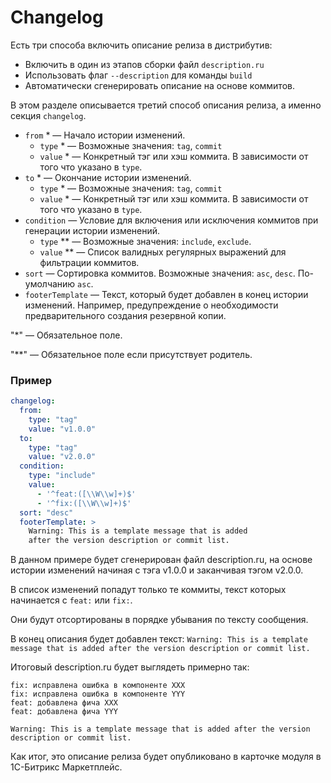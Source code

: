 # Changelog

Есть три способа включить описание релиза в дистрибутив:

- Включить в один из этапов сборки файл `description.ru`
- Использовать флаг `--description` для команды `build`
- Автоматически сгенерировать описание на основе коммитов.

В этом разделе описывается третий способ описания релиза, а именно секция `changelog`.

- `from` * &mdash; Начало истории изменений.
  - `type` * &mdash; Возможные значения: `tag`, `commit`
  - `value` * &mdash; Конкретный тэг или хэш коммита. В зависимости от того что указано в `type`.
- `to` * &mdash; Окончание истории изменений.
  - `type` * &mdash; Возможные значения: `tag`, `commit`
  - `value` * &mdash; Конкретный тэг или хэш коммита. В зависимости от того что указано в `type`.
- `condition` &mdash; Условие для включения или исключения коммитов при генерации истории изменений.
  - `type` ** &mdash; Возможные значения: `include`, `exclude`.
  - `value` ** &mdash; Список валидных регулярных выражений для фильтрации коммитов.
- `sort` &mdash; Сортировка коммитов. Возможные значения: `asc`, `desc`. По-умолчанию `asc`.
- `footerTemplate` &mdash; Текст, который будет добавлен в конец истории изменений. Например, предупреждение о необходимости предварительного создания резервной копии.

"*" &mdash; Обязательное поле.

"**" &mdash; Обязательное поле если присутствует родитель.

### Пример

```yaml
changelog:
  from:
    type: "tag"
    value: "v1.0.0"
  to:
    type: "tag"
    value: "v2.0.0"
  condition:
    type: "include"
    value:
      - '^feat:([\\W\\w]+)$'
      - '^fix:([\\W\\w]+)$'
  sort: "desc"
  footerTemplate: >
    Warning: This is a template message that is added 
    after the version description or commit list.
```

В данном примере будет сгенерирован файл description.ru, на основе истории изменений начиная с тэга v1.0.0 и заканчивая тэгом v2.0.0.

В список изменений попадут только те коммиты, текст которых начинается с `feat:` или `fix:`.

Они будут отсортированы в порядке убывания по тексту сообщения.

В конец описания будет добавлен текст: `Warning: This is a template message that is added after the version description or commit list.`

Итоговый description.ru будет выглядеть примерно так:

```text
fix: исправлена ошибка в компоненте XXX
fix: исправлена ошибка в компоненте YYY
feat: добавлена фича XXX
feat: добавлена фича YYY

Warning: This is a template message that is added after the version description or commit list.
```

Как итог, это описание релиза будет опубликовано в карточке модуля в 1С-Битрикс Маркетплейс.
